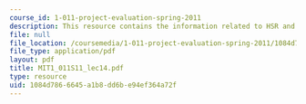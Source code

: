```yaml
---
course_id: 1-011-project-evaluation-spring-2011
description: This resource contains the information related to HSR and U.S.
file: null
file_location: /coursemedia/1-011-project-evaluation-spring-2011/1084d7866645a1b8dd6be94ef364a72f_MIT1_011S11_lec14.pdf
file_type: application/pdf
layout: pdf
title: MIT1_011S11_lec14.pdf
type: resource
uid: 1084d786-6645-a1b8-dd6b-e94ef364a72f
---
```

